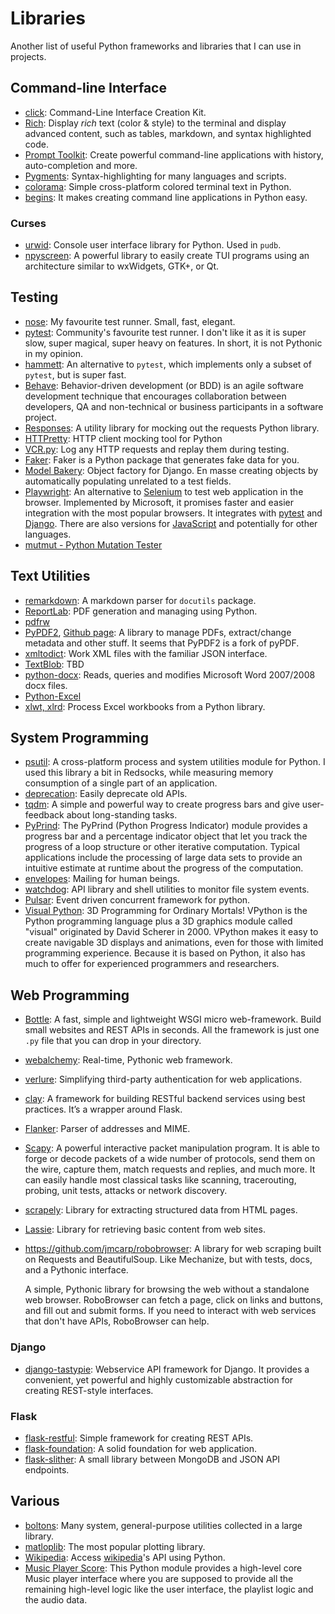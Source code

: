 Libraries
=========

Another list of useful Python frameworks and libraries that I can use in projects.

Command-line Interface
----------------------

 - [click](http://click.pocoo.org/5/):
   Command-Line Interface Creation Kit.
 - [Rich](https://rich.readthedocs.io/):
   Display _rich_ text (color & style) to the terminal and display advanced
   content, such as tables, markdown, and syntax highlighted code.
 - [Prompt Toolkit](https://python-prompt-toolkit.readthedocs.io/):
   Create powerful command-line applications with history, auto-completion and more.
 - [Pygments](http://pygments.org/):
   Syntax-highlighting for many languages and scripts.
 - [colorama](https://github.com/tartley/colorama):
   Simple cross-platform colored terminal text in Python.
 - [begins](http://begins.readthedocs.io/):
   It makes creating command line applications in Python easy.

### Curses ###

 - [urwid](http://urwid.org/):
   Console user interface library for Python.  Used in `pudb`.
 - [npyscreen](http://npyscreen.readthedocs.io/):
   A powerful library to easily create TUI programs using an architecture
   similar to wxWidgets, GTK+, or Qt.


Testing
-------

 - [nose](https://nose.readthedocs.io/):
   My favourite test runner.  Small, fast, elegant.
 - [pytest](https://docs.pytest.org/):
   Community's favourite test runner.
   I don't like it as it is super slow, super magical, super heavy on features.
   In short, it is not Pythonic in my opinion.
 - [hammett](https://github.com/boxed/hammett/):
   An alternative to `pytest`, which implements only a subset of `pytest`,
   but is super fast.
 - [Behave](https://github.com/behave/behave/):
   Behavior-driven development (or BDD) is an agile software development
   technique that encourages collaboration between developers, QA and
   non-technical or business participants in a software project.
 - [Responses](https://github.com/dropbox/responses):
   A utility library for mocking out the requests Python library.
 - [HTTPretty](https://github.com/gabrielfalcao/HTTPretty):
   HTTP client mocking tool for Python
 - [VCR.py](https://vcrpy.readthedocs.io/):
   Log any HTTP requests and replay them during testing.
 - [Faker](https://github.com/joke2k/faker/):
   Faker is a Python package that generates fake data for you.
 - [Model Bakery](https://github.com/model-bakers/model_bakery):
   Object factory for Django.  En masse creating objects by automatically
   populating unrelated to a test fields.
 - [Playwright](https://github.com/microsoft/playwright-python):
   An alternative to [Selenium](https://www.selenium.dev/) to test web
   application in the browser.  Implemented by Microsoft, it promises faster
   and easier integration with the most popular browsers.  It integrates with
   [pytest](http://pytest.org/) and [Django](https://www.djangoproject.com/).
   There are also versions for [JavaScript](https://github.com/microsoft/playwright)
   and potentially for other languages.
 - [mutmut - Python Mutation Tester](https://github.com/boxed/mutmut)


Text Utilities
--------------

 - [remarkdown](https://github.com/sgenoud/remarkdown):
   A markdown parser for `docutils` package.
 - [ReportLab](https://www.reportlab.com/):
   PDF generation and managing using Python.
 - [pdfrw](https://github.com/pmaupin/pdfrw)
 - [PyPDF2](https://pythonhosted.org/PyPDF2/),
   [Github page](https://github.com/mstamy2/PyPDF2):
   A library to manage PDFs, extract/change metadata and other stuff.
   It seems that PyPDF2 is a fork of pyPDF.
 - [xmltodict](https://github.com/martinblech/xmltodict):
   Work XML files with the familiar JSON interface.
 - [TextBlob](https://textblob.readthedocs.org/): TBD
 - [python-docx](https://github.com/mikemaccana/python-docx):
   Reads, queries and modifies Microsoft Word 2007/2008 docx files.
 - [Python-Excel](http://python-excel.org/)
 - [xlwt, xlrd](https://github.com/python-excel/):
   Process Excel workbooks from a Python library.


System Programming
------------------

 - [psutil](https://github.com/giampaolo/psutil):
   A cross-platform process and system utilities module for Python.
   I used this library a bit in Redsocks, while measuring memory
   consumption of a single part of an application.
 - [deprecation](http://deprecation.readthedocs.io/en/latest/):
   Easily deprecate old APIs.
 - [tqdm](https://github.com/tqdm/tqdm):
   A simple and powerful way to create progress bars and give user-feedback about
   long-standing tasks.
 - [PyPrind](https://github.com/rasbt/pyprind):
   The PyPrind (Python Progress Indicator) module provides a progress bar and a
   percentage indicator object that let you track the progress of a loop
   structure or other iterative computation. Typical applications include the
   processing of large data sets to provide an intuitive estimate at runtime
   about the progress of the computation.
 - [envelopes](https://github.com/tomekwojcik/envelopes):
   Mailing for human beings.
 - [watchdog](http://pythonhosted.org/watchdog/):
   API library and shell utilities to monitor file system events.
 - [Pulsar](https://github.com/quantmind/pulsar):
   Event driven concurrent framework for python.
 - [Visual Python](http://www.vpython.org/):
   3D Programming for Ordinary Mortals!
   VPython is the Python programming language plus a 3D graphics module
   called "visual" originated by David Scherer in 2000.  VPython makes it
   easy to create navigable 3D displays and animations, even for those with
   limited programming experience. Because it is based on Python, it also has
   much to offer for experienced programmers and researchers.


Web Programming
---------------

 - [Bottle](http://bottlepy.org/):
   A fast, simple and lightweight WSGI micro web-framework.  Build small
   websites and REST APIs in seconds.  All the framework is just one `.py` file
   that you can drop in your directory.
 - [webalchemy](https://github.com/skariel/webalchemy):
   Real-time, Pythonic web framework.
 - [verlure](https://github.com/bbangert/velruse):
   Simplifying third-party authentication for web applications.
 - [clay](https://github.com/uber/clay):
   A framework for building RESTful backend services using best practices.
   It’s a wrapper around Flask.
 - [Flanker](https://github.com/mailgun/flanker): Parser of addresses and
   MIME.
 - [Scapy](http://www.secdev.org/projects/scapy/):
   A powerful interactive packet manipulation program.  It is able to forge or decode packets of a
   wide number of protocols, send them on the wire, capture them, match requests and replies, and
   much more.  It can easily handle most classical tasks like scanning, tracerouting, probing, unit
   tests, attacks or network discovery.
 - [scrapely](https://github.com/scrapy/scrapely):
   Library for extracting structured data from HTML pages.
 - [Lassie](https://github.com/michaelhelmick/lassie):
   Library for retrieving basic content from web sites.
 - <https://github.com/jmcarp/robobrowser>:
   A library for web scraping built on Requests and BeautifulSoup.
   Like Mechanize, but with tests, docs, and a Pythonic interface.

   A simple, Pythonic library for browsing the web without a standalone web
   browser.  RoboBrowser can fetch a page, click on links and buttons, and fill
   out and submit forms. If you need to interact with web services that don't
   have APIs, RoboBrowser can help.


### Django ###
 - [django-tastypie](http://tastypieapi.org/):
   Webservice API framework for Django. It provides a convenient, yet
   powerful and highly customizable abstraction for creating REST-style
   interfaces.

### Flask ###

 - [flask-restful](https://github.com/twilio/flask-restful):
   Simple framework for creating REST APIs.
 - [flask-foundation](https://github.com/JackStouffer/Flask-Foundation):
   A solid foundation for web application.
 - [flask-slither](http://github.com/gevious/flask_slither):
   A small library between MongoDB and JSON API endpoints.


Various
-------

 - [boltons](https://boltons.readthedocs.io/):
   Many system, general-purpose utilities collected in a large library.
 - [matloplib](http://matplotlib.org/):
   The most popular plotting library.
 - [Wikipedia](https://github.com/goldsmith/Wikipedia):
   Access [wikipedia](http://www.wikipedia.org/)'s API using Python.
 - [Music Player Score](https://github.com/albertz/music-player-core):
   This Python module provides a high-level core Music player interface where
   you are supposed to provide all the remaining high-level logic like the user
   interface, the playlist logic and the audio data.
